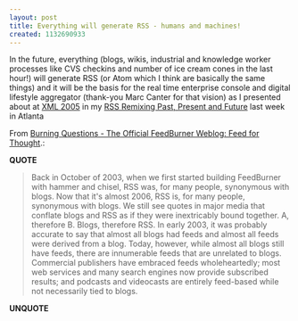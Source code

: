 ```yaml
---
layout: post
title: Everything will generate RSS - humans and machines!
created: 1132690933
---
```

<p>In the future, everything (blogs, wikis, industrial and knowledge worker processes like CVS checkins and number of ice cream cones in the last hour!) will generate RSS (or Atom which I think are basically the same things) and it will be the basis for the real time enterprise console and digital lifestyle aggregator (thank-you Marc Canter for that vision) as I presented about at <a href="http://www.xmlconference.org/">XML 2005</a> in my <a href="http://bryght.com/news/2005/11/16/xml-conference-2005-presentin-and-representin">RSS Remixing Past, Present and Future</a> last week  in Atlanta</p>  <p>From <a href="http://www.burningdoor.com/feedburner/archives/001518.html">Burning Questions - The Official FeedBurner Weblog: Feed for Thought</a>.:</p> <p><strong>QUOTE</strong></p><blockquote><p>Back in October of 2003, when we first started building FeedBurner with hammer and chisel, RSS was, for many people, synonymous with blogs. Now that it's almost 2006, RSS is, for many people, synonymous with blogs. We still see quotes in major media that conflate blogs and RSS as if they were inextricably bound together. A, therefore B. Blogs, therefore RSS. In early 2003, it was probably accurate to say that almost all blogs had feeds and almost all feeds were derived from a blog. Today, however, while almost all blogs still have feeds, there are innumerable feeds that are unrelated to blogs. Commercial publishers have embraced feeds wholeheartedly; most web services and many search engines now provide subscribed results; and podcasts and videocasts are entirely feed-based while not necessarily tied to blogs.</p></blockquote><p><strong>UNQUOTE</strong></p>
